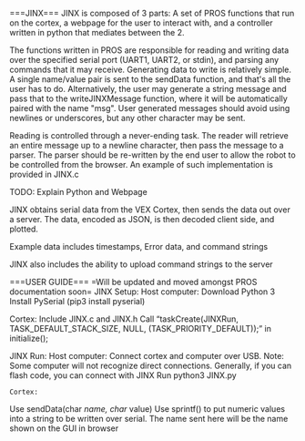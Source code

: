 ===JINX=== 
JINX is composed of 3 parts: A set of PROS functions that run on the cortex, a webpage for the user to interact with, and a controller written in python that mediates between the 2.

The functions written in PROS are responsible for reading and writing data over the specified serial port (UART1, UART2, or stdin), and parsing any commands that it may receive. Generating data to write is relatively simple. A single name/value pair is sent to the sendData function, and that's all the user has to do. Alternatively, the user may generate a string message and pass that to the writeJINXMessage function, where it will be automatically paired with the name "msg". User generated messages should avoid using newlines or underscores, but any other character may be sent.

Reading is controlled through a never-ending task. The reader will retrieve an entire message up to a newline character, then pass the message to a parser. The parser should be re-written by the end user to allow the robot to be controlled from the browser. An example of such implementation is provided in JINX.c

TODO: Explain Python and Webpage

JINX obtains serial data from the VEX Cortex, then sends the data out over a server.
The data, encoded as JSON, is then decoded client side, and plotted.

Example data includes timestamps, Error data, and command strings

JINX also includes the ability to upload command strings to the server

===USER GUIDE===
=Will be updated and moved amongst PROS documentation soon=
JINX Setup:
	Host computer:
  Download Python 3
  Install PySerial (pip3 install pyserial)
	
  Cortex: 
  Include JINX.c and JINX.h
  Call “taskCreate(JINXRun, TASK_DEFAULT_STACK_SIZE, NULL, (TASK_PRIORITY_DEFAULT));” in initialize();

JINX Run:
	Host computer:
  Connect cortex and computer over USB. Note: Some computer will not recognize direct connections. Generally, if you can flash code, you can connect with JINX
  Run python3 JINX.py

	Cortex:
  Use sendData(char *name, char* value)
  Use sprintf() to put numeric values into a string to be written over serial.
  The name sent here will be the name shown on the GUI in browser

